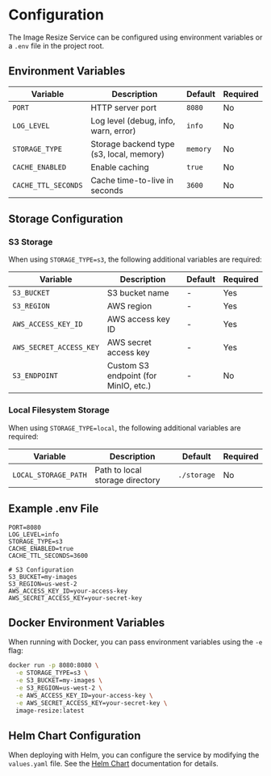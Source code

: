 # Configuration

The Image Resize Service can be configured using environment variables or a `.env` file in the project root.

## Environment Variables

| Variable | Description | Default | Required |
|----------|-------------|---------|----------|
| `PORT` | HTTP server port | `8080` | No |
| `LOG_LEVEL` | Log level (debug, info, warn, error) | `info` | No |
| `STORAGE_TYPE` | Storage backend type (s3, local, memory) | `memory` | No |
| `CACHE_ENABLED` | Enable caching | `true` | No |
| `CACHE_TTL_SECONDS` | Cache time-to-live in seconds | `3600` | No |

## Storage Configuration

### S3 Storage

When using `STORAGE_TYPE=s3`, the following additional variables are required:

| Variable | Description | Default | Required |
|----------|-------------|---------|----------|
| `S3_BUCKET` | S3 bucket name | - | Yes |
| `S3_REGION` | AWS region | - | Yes |
| `AWS_ACCESS_KEY_ID` | AWS access key ID | - | Yes |
| `AWS_SECRET_ACCESS_KEY` | AWS secret access key | - | Yes |
| `S3_ENDPOINT` | Custom S3 endpoint (for MinIO, etc.) | - | No |

### Local Filesystem Storage

When using `STORAGE_TYPE=local`, the following additional variables are required:

| Variable | Description | Default | Required |
|----------|-------------|---------|----------|
| `LOCAL_STORAGE_PATH` | Path to local storage directory | `./storage` | No |

## Example .env File

```dotenv
PORT=8080
LOG_LEVEL=info
STORAGE_TYPE=s3
CACHE_ENABLED=true
CACHE_TTL_SECONDS=3600

# S3 Configuration
S3_BUCKET=my-images
S3_REGION=us-west-2
AWS_ACCESS_KEY_ID=your-access-key
AWS_SECRET_ACCESS_KEY=your-secret-key
```

## Docker Environment Variables

When running with Docker, you can pass environment variables using the `-e` flag:

```bash
docker run -p 8080:8080 \
  -e STORAGE_TYPE=s3 \
  -e S3_BUCKET=my-images \
  -e S3_REGION=us-west-2 \
  -e AWS_ACCESS_KEY_ID=your-access-key \
  -e AWS_SECRET_ACCESS_KEY=your-secret-key \
  image-resize:latest
```

## Helm Chart Configuration

When deploying with Helm, you can configure the service by modifying the `values.yaml` file. See the [Helm Chart](../deployment/helm-chart.md) documentation for details.